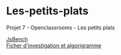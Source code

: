 # Les-petits-plats
Projet 7 - Openclassrooms - Les petits plats

[JsBench](https://jsben.ch/9TdWu) <br>
[Ficher d'investigation et algorigramme](https://github.com/NovaeChan/Les-petits-plats/blob/main/fiche_d_investigation_et_algorigramme.pdf)

